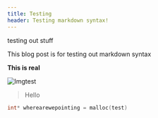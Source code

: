 ```yaml
---
title: Testing
header: Testing markdown syntax!
---
```

testing out stuff

This blog post is for testing out markdown syntax

**This is real**

![Imgtest](https://upload.wikimedia.org/wikipedia/commons/thumb/2/21/Mandel_zoom_00_mandelbrot_set.jpg/240px-Mandel_zoom_00_mandelbrot_set.jpg)

> Hello


```cpp
int* wherearewepointing = malloc(test)

```
